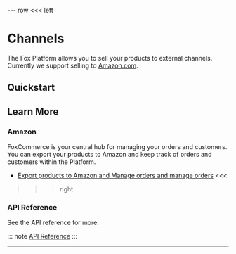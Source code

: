 --- row
<<< left
# Channels

The Fox Platform allows you to sell your products to external channels. Currently
we support selling to [Amazon.com](www.amazon.com).

## Quickstart

## Learn More

### Amazon

FoxCommerce is your central hub for managing your orders and customers. You can
export your products to Amazon and keep track of orders and customers within the Platform.


- [Export products to Amazon and Manage orders and manage orders](amazon.html)
<<<

>>> right

### API Reference
See the API reference for more.

::: note
[API Reference](api/index.html)
:::

>>>
---
